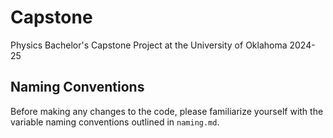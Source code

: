 # Capstone
Physics Bachelor's Capstone Project at the University of Oklahoma 2024-25

## Naming Conventions
Before making any changes to the code, please familiarize yourself with the variable naming conventions outlined in `naming.md`.

